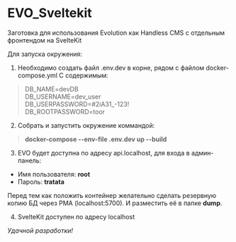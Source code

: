 # EVO_Sveltekit
Заготовка для использования Evolution как Handless CMS с отдельным фронтендом на SvelteKit

Для запуска окружения:
1. Необходимо создать файл .env.dev в корне, рядом с файлом docker-compose.yml
С содержимым:
>DB_NAME=devDB\
DB_USERNAME=dev_user\
DB_USERPASSWORD=#2iA31_-123!\
DB_ROOTPASSWORD=toor

2. Собрать и запустить окружение коммандой:
>**docker-compose --env-file .env.dev up --build**

3. EVO будет доступна по адресу api.localhost, для входа в админ-панель:
- Имя пользователя: **root**
- Пароль: **tratata**

Перед тем как положить контейнер желательно сделать резервную копию БД через PMA (localhost:5700). И разместить её в папке **dump**.

4. SvelteKit доступен по адресу localhost

*Удачной разработки!*
